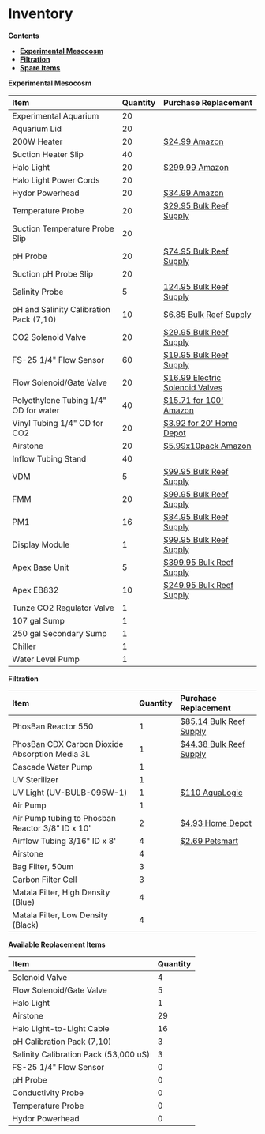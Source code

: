 # Inventory

**Contents**

* [**Experimental Mesocosm**](04-inventory.md#Experimental_Mesocosm)  
* [**Filtration**](04-inventory.md#Filtration)  
* [**Spare Items**](04-inventory.md#Spare_Items)

 **Experimental Mesocosm**

| Item | Quantity | Purchase Replacement |
| :--- | :--- | :--- |
| Experimental Aquarium | 20 |  |
| Aquarium Lid | 20 |  |
| 200W Heater | 20 | [$24.99 Amazon](https://www.amazon.com/Hydor-Submersible-Glass-Aquarium-Heater/dp/B00061UQ7K) |
| Suction Heater Slip | 40 |  |
| Halo Light | 20 | [$299.99 Amazon](https://www.amazon.com/Aquatic-Life-Halo-Basic-Fixture/dp/B00T6FGDJW) |
| Halo Light Power Cords | 20 |  |
| Hydor Powerhead | 20 | [$34.99 Amazon](https://www.amazon.com/Hydor-Koralia-Nano-Aquarium-Circulation/dp/B0036S70ZG/ref=sr_1_2?keywords=hydor+powerhead&qid=1572981966&s=pet-supplies&sr=1-2) |
| Temperature Probe | 20 | [$29.95 Bulk Reef Supply](https://www.bulkreefsupply.com/temperature-probe-neptune-systems.html) |
| Suction Temperature Probe Slip | 20 |  |
| pH Probe | 20 | [$74.95 Bulk Reef Supply](https://www.bulkreefsupply.com/lab-grade-double-junction-ph-probe-neptune-systems.html) |
| Suction pH Probe Slip | 20 |  |
| Salinity Probe | 5 | [124.95 Bulk Reef Supply](https://www.bulkreefsupply.com/neptune-systems-lab-grade-conductivity-probe.html) |
| pH and Salinity Calibration Pack \(7,10\) | 10 | [$6.85 Bulk Reef Supply](https://www.bulkreefsupply.com/probe-calibration-kit-ph-7-0-ph-10-0-salinity-53000us-neptune-systems.html) |
| CO2 Solenoid Valve | 20 | [$29.95 Bulk Reef Supply](https://www.bulkreefsupply.com/sv-1-solenoid-valve-neptune-systems.html) |
| FS-25 1/4" Flow Sensor | 60 | [$19.95 Bulk Reef Supply](https://www.bulkreefsupply.com/1-4-flow-sensor-fs25-neptune-systems.html) |
| Flow Solenoid/Gate Valve | 20 | [$16.99 Electric Solenoid Valves](https://www.electricsolenoidvalves.com/1-4-120v-ac-electric-plastic-solenoid-valve/) |
| Polyethylene Tubing 1/4" OD for water | 40 | [$15.71 for 100' Amazon](https://www.amazon.com/Dixon-0817-Polyethylene-DI087002-Natural/dp/B00LT0T3MG/ref=sr_1_4?crid=ETZJL4UXADQY&dchild=1&keywords=polyethylene+tubing+1%2F4+od&qid=1590806141&sprefix=polyethylene+tubing%2Caps%2C211&sr=8-4#feature-bullets-btf) |
| Vinyl Tubing 1/4" OD for CO2 | 20 | [$3.92 for 20' Home Depot](https://www.homedepot.com/p/Everbilt-1-4-in-O-D-x-1-6-in-I-D-x-20-ft-Clear-PVC-Vinyl-Tubing-701968/207144351) |
| Airstone | 20 | [$5.99x10pack Amazon](https://www.amazon.com/Pawfly-Cylinder-Diffuser-Airstones-Hydroponics/dp/B075QCWGZQ/ref=sr_1_5?crid=3EXLLKKDA2NYZ&keywords=airstones+for+aquariums&qid=1572983301&sprefix=airstone%2Caps%2C197&sr=8-5) |
| Inflow Tubing Stand | 40 |  |
| VDM | 5 | [$99.95 Bulk Reef Supply](https://www.bulkreefsupply.com/led-pumps-control-module-vdm-neptune-systems.html) |
| FMM | 20 | [$99.95 Bulk Reef Supply](https://www.bulkreefsupply.com/fmm-fluid-monitoring-module-neptune-systems.html) |
| PM1 | 16 | [$84.95 Bulk Reef Supply](https://www.bulkreefsupply.com/ph-orp-probe-module-pm1-neptune-systems.html) |
| Display Module | 1 | [$99.95 Bulk Reef Supply](https://www.bulkreefsupply.com/apex-display-module-neptune-systems.html) |
| Apex Base Unit | 5 | [$399.95 Bulk Reef Supply](https://www.bulkreefsupply.com/apex-controller-base-unit-neptune-systems.html) |
| Apex EB832 | 10 | [$249.95 Bulk Reef Supply](https://www.bulkreefsupply.com/energybar-832-neptune-systems.html) |
| Tunze CO2 Regulator Valve | 1 |  |
| 107 gal Sump | 1 |  |
| 250 gal Secondary Sump | 1 |  |
| Chiller | 1 |  |
| Water Level Pump | 1 |  |

 **Filtration**

| Item | Quantity | Purchase Replacement |
| :--- | :--- | :--- |
| PhosBan Reactor 550 | 1 | [$85.14 Bulk Reef Supply](https://www.bulkreefsupply.com/phosban-reactor-550.html) |
| PhosBan CDX Carbon Dioxide Absorption Media 3L | 1 | [$44.38 Bulk Reef Supply](https://www.bulkreefsupply.com/cdx-carbon-dioxide-adsorption-media-two-little-fishies.html) |
| Cascade Water Pump | 1 |  |
| UV Sterilizer | 1 |  |
| UV Light \(UV-BULB-095W-1\) | 1 | [$110 AquaLogic](https://aqualogicinc.com/product/aqua-logic-uv-lamps/) |
| Air Pump | 1 |  |
| Air Pump tubing to Phosban Reactor 3/8" ID x 10' | 2 | [$4.93 Home Depot](https://www.homedepot.com/p/UDP-3-8-in-I-D-x-1-2-in-O-D-x-10-ft-Clear-Vinyl-Tubing-T10006008/304185141) |
| Airflow Tubing 3/16" ID x 8' | 4 | [$2.69 Petsmart](https://www.petsmart.com/fish/filters-and-pumps/air-and-water-pumps/grreat-choice-airline-tubing-5202767.html) |
| Airstone | 4 |  |
| Bag Filter, 50um | 3 |  |
| Carbon Filter Cell | 3 |  |
| Matala Filter, High Density \(Blue\) | 4 |  |
| Matala Filter, Low Density \(Black\) | 4 |  |

 **Available Replacement Items**

| Item | Quantity |
| :--- | :--- |
| Solenoid Valve | 4 |
| Flow Solenoid/Gate Valve | 5 |
| Halo Light | 1 |
| Airstone | 29 |
| Halo Light-to-Light Cable | 16 |
| pH Calibration Pack \(7,10\) | 3 |
| Salinity Calibration Pack \(53,000 uS\) | 3 |
| FS-25 1/4" Flow Sensor | 0 |
| pH Probe | 0 |
| Conductivity Probe | 0 |
| Temperature Probe | 0 |
| Hydor Powerhead | 0 |

